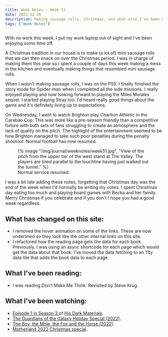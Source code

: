```yaml
---
title: Week Notes - Week 51
date: 2022-12-26
description: Making sausage rolls, Christmas, and what else I've been up to over the last seven days.
tags: ['Week Notes']
---
```


With no work this week, I put my work laptop out of sight and I've been enjoying some time off.

A Christmas tradition in our house is to make (a lot of) mini sausage rolls that we can then snack on over the Christmas period. I was in charge of making them this year so I spent a couple of days this week making a mess in the kitchen and eventually making things that resembled mini sausage rolls.

When I wasn't making sausage rolls, I was on the PS5. I finally finished the story mode for Spider-man when I completed all the side missions. I really enjoyed playing and now looking forward to playing the Miles Morales sequel. I started playing Stray too. I'd heard really good things about the game and it's definitely living up to expectations.

On Wednesday, I went to watch Brighton play Charlton Athletic in the Carabao Cup. This was more like a pre-season friendly than a competitive fixture with both sets of fans struggling to create an atmosphere and the lack of quality on the pitch. The highlight of the entertainment seemed to be how Brighton managed to take such poor penalties during the penalty shootout. Normal football has now resumed.

<figure>
    {% image "/img/journal/weeknotes/week51.jpg", "View of the pitch from the upper tier of the west stand at The Valley. The players are lined parallel to the touchline having just walked out the tunnel." %}
    <figcaption>Normal service resumed.</figcaption>
</figure>

I was a bit late adding these notes, forgetting that Christmas day was the end of the week when I'd normally be writing my notes. I spent Christmas day eating too much and playing board games with Becka and her family. Merry Christmas if you celebrate and if you don't I hope you had a good week regardless. 

## What has changed on this site:

- I removed the hover animation on some of the links. These are now underlined so they look like the other internal links on this site.
- I refactored how the reading page gets the data for each book. Previously, I was using an async shortcode for each page which would get the data about that book. I've moved the data fetching to an 11ty data file that adds the book data to each page.

## What I've been reading:

- I was reading Don't Make Me Think: Revisited by Steve Krug.

## What I've been watching:

- [Episode 1 in Season 3 ](https://www.themoviedb.org/tv/68507-his-dark-materials/season/3/episode/1) of [His Dark Materials](https://www.themoviedb.org/tv/68507-his-dark-materials).
- [The Guardians of the Galaxy Holiday Special (2022)](https://www.themoviedb.org/movie/774752-the-guardians-of-the-galaxy-holiday-special).
- [The Boy, the Mole, the Fox and the Horse (2022)](https://www.themoviedb.org/movie/995133-the-boy-the-mole-the-fox-and-the-horse).
- [Motherland 2022 Christmas special](https://www.themoviedb.org/tv/67804-motherland/season/0/episode/3).
